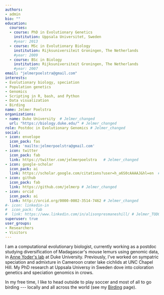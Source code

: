 ```yaml
---
authors:
- admin
bio: ""
education:
  courses:
  - course: PhD in Evolutionary Genetics
    institution: Uppsala Universitet, Sweden
    #year: 2013
  - course: MSc in Evolutionary Biology
    institution: Rijksuniversiteit Groningen, The Netherlands
    #year: 2009
  - course: BSc in Biology
    institution: Rijksuniversiteit Groningen, The Netherlands
    #year: 2007
email: "jelmerpoelstra@gmail.com"
interests:
- Evolutionary biology, speciation
- Population genetics
- Genomics
- Scripting in R, bash, and Python
- Data visualization
- Birding
name: Jelmer Poelstra
organizations:
- name: Duke University  # Jelmer_changed
  url: "https://biology.duke.edu/" # Jelmer_changed
role: Postdoc in Evolutionary Genomics # Jelmer_changed
social:
- icon: envelope
  icon_pack: fas
  link: 'mailto:jelmerpoelstra@gmail.com'
- icon: twitter
  icon_pack: fab
  link: https://twitter.com/jelmerpoelstra   # Jelmer_changed
- icon: google-scholar
  icon_pack: ai
  link: https://scholar.google.com/citations?user=h_a6S0cAAAAJ&hl=en  # Jelmer_changed
- icon: github
  icon_pack: fab
  link: https://github.com/jelmerp # Jelmer_changed
- icon: orcid
  icon_pack: ai
  link: http://orcid.org/0000-0002-3514-7462 # Jelmer_changed
#- icon: linkedin-in
#  icon_pack: fab
#  link: https://www.linkedin.com/in/alisonpresmaneshill/ # Jelmer_TODO
superuser: true
user_groups:
- Researchers
- Visitors
---
```


I am a computational evolutionary biologist, currently working as a postdoc studying diversification of Madagascar's mouse lemurs using genomic data, in [Anne Yoder's lab](http://yoderlab.org/) at Duke University. Previously, I've worked on sympatric speciation and admixture in Cameroon crater lake cichlids at UNC Chapel Hill. My PhD research at Uppsala Universy in Sweden dove into coloration genetics and speciation genomics in crows.

In my free time, I like to head outside to play soccer and most of all to go birding --- locally and all across the world (see my [Birding](/birding/) page). 
